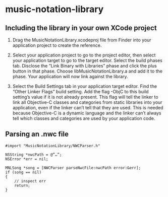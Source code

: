 music-notation-library
======================

## Including the library in your own XCode project

1. Drag the MusicNotationLibrary.xcodeproj file from Finder into your application project to create the reference.

2. Select your application project to go to the project editor, then select your application target to go to the target editor. Select the build phases tab. Disclose the “Link Binary with Libraries” phase and click the plus button in that phase. Choose libMusicNotationLibrary.a and add it to the phase. Your application will now link against the library.

3. Select the Build Settings tab in your application target editor. Find the “Other Linker Flags” build setting. Add the flag -ObjC to this build setting’s value if it is not already present. This flag will tell the linker to link all Objective-C classes and categories from static libraries into your application, even if the linker can’t tell that they are used. This is needed because Objective-C is a dynamic language and the linker can’t always tell which classes and categories are used by your application code.


## Parsing an .nwc file

```
#import "MusicNotationLibrary/NWCParser.h"

NSString *nwcPath = @”…”;
NSError *err = nil;

MNLSong *song = [NWCParser parseNwcFile:nwcPath error:&err];
if (song == nil)
{
    // inspect err
    return;
}
```
